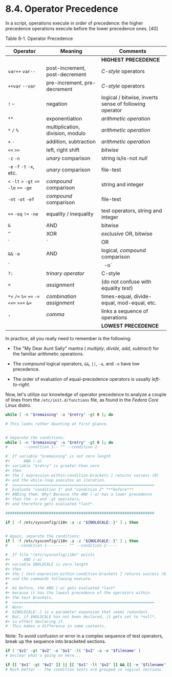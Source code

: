 8.4. Operator Precedence
===

<!-- markdownlint-disable MD013 -->

In a script, operations execute in order of precedence: the higher precedence operations execute before the
lower precedence ones. [40]

Table 8-1. Operator Precedence

| **Operator**                              | **Meaning**                      | **Comments**                                           |
|-------------------------------------------|----------------------------------|--------------------------------------------------------|
|                                           |                                  | **HIGHEST PRECEDENCE**                                 |
| `var++` `var--`                           | post-increment, post-decrement   | *C-style* operators                                    |
| `++var` `--var`                           | pre-increment, pre-decrement     | *C-style* operators                                    |
| `!` `~`                                   | negation                         | logical / bitwise, inverts sense of following operator |
| `**`                                      | exponentiation                   | *arithmetic operation*                                 |
| `*` `/` `%`                               | multiplication, division, modulo | *arithmetic operation*                                 |
| `+` `-`                                   | addition, subtraction            | *arithmetic operation*                                 |
| `<<` `>>`                                 | left, right shift                | *bitwise*                                              |
| `-z` `-n`                                 | *unary* comparison               | string is/is-not *null*                                |
| `-e` `-f` `-t` `-x`, etc.                 | *unary* comparison               | file-test                                              |
| `<` `-lt` `>` `-gt` `<=` `-le` `>=` `-ge` | *compound* comparison            | string and integer                                     |
| `-nt` `-ot` `-ef`                         | *compound* comparison            | file-test                                              |
| `==` `-eq` `!=` `-ne`                     | equality / inequality            | test operators, string and integer                     |
| `&`                                       | AND                              | bitwise                                                |
| `^`                                       | XOR                              | *exclusive* OR, bitwise                                |
| `|`                                       | OR                               | bitwise                                                |
| `&&` `-a`                                 | AND                              | logical, *compound* comparison                         |
| `||` `-o`                                 | OR                               | logical, *compound* comparison                         |
| `?:`                                      | *trinary operator*               | C-style                                                |
| `=`                                       | *assignment*                     | (do not confuse with equality *test*)                  |
| `*=` `/=` `%=` `+=` `-=` `<<=` `>>=` `&=` | *combination assignment*         | times-equal, divide-equal, mod-equal, etc.             |
| `,`                                       | *comma*                          | links a sequence of operations                         |
|                                           |                                  | **LOWEST PRECEDENCE**                                  |

In practice, all you really need to remember is the following:

* The "My Dear Aunt Sally" mantra ( *multiply*, *divide*, *add*, *subtract*) for the familiar arithmetic operations.

* The *compound* logical operators, `&&`, `||`, `-a`, and `-o` have low precedence.

* The order of evaluation of equal-precedence operators is usually *left-to-right*.

Now, let's utilize our knowledge of operator precedence to analyze a couple of lines from the `/etc/init.d/functions` file, as found in the *Fedora Core* Linux distro.

```bash
while [ -n "$remaining" -a "$retry" -gt 0 ]; do

# This looks rather daunting at first glance.


# Separate the conditions:
while [ -n "$remaining" -a "$retry" -gt 0 ]; do
#       --condition 1-- ^^ --condition 2-

#  If variable "$remaining" is not zero length
#+      AND (-a)
#+ variable "$retry" is greater-than zero
#+ then
#+ the [ expression-within-condition-brackets ] returns success (0)
#+ and the while-loop executes an iteration.
#  ==============================================================
#  Evaluate "condition 1" and "condition 2" ***before***
#+ ANDing them. Why? Because the AND (-a) has a lower precedence
#+ than the -n and -gt operators,
#+ and therefore gets evaluated *last*.

#################################################################

if [ -f /etc/sysconfig/i18n -a -z "${NOLOCALE:-}" ] ; then


# Again, separate the conditions:
if [ -f /etc/sysconfig/i18n -a -z "${NOLOCALE:-}" ] ; then
#    --condition 1--------- ^^ --condition 2-----

#  If file "/etc/sysconfig/i18n" exists
#+      AND (-a)
#+ variable $NOLOCALE is zero length
#+ then
#+ the [ test-expresion-within-condition-brackets ] returns success (0)
#+ and the commands following execute.
#
#  As before, the AND (-a) gets evaluated *last*
#+ because it has the lowest precedence of the operators within
#+ the test brackets.
#  ==============================================================
#  Note:
#  ${NOLOCALE:-} is a parameter expansion that seems redundant.
#  But, if $NOLOCALE has not been declared, it gets set to *null*,
#+ in effect declaring it.
#  This makes a difference in some contexts.
```

Note: To avoid confusion or error in a complex sequence of test operators, break up the sequence into bracketed sections.

```bash
if [ "$v1" -gt "$v2" -o "$v1" -lt "$v2" -a -e "$filename" ]
# Unclear what's going on here...

if [[ "$v1" -gt "$v2" ]] || [[ "$v1" -lt "$v2" ]] && [[ -e "$filename" ]]
# Much better -- the condition tests are grouped in logical sections.
```
